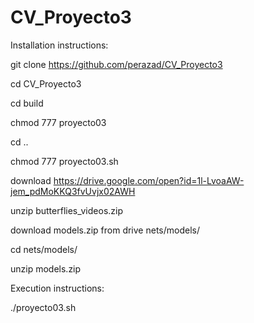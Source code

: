 # CV_Proyecto3

Installation instructions:

git clone https://github.com/perazad/CV_Proyecto3

cd CV_Proyecto3

cd build

chmod 777 proyecto03

cd ..

chmod 777 proyecto03.sh

download https://drive.google.com/open?id=1l-LvoaAW-jem_pdMoKKQ3fvUvjx02AWH

unzip butterflies_videos.zip

download models.zip from drive nets/models/

cd nets/models/

unzip models.zip

Execution instructions:

./proyecto03.sh
